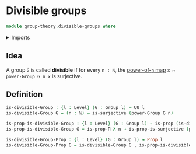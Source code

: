 # Divisible groups

```agda
module group-theory.divisible-groups where
```

<details><summary>Imports</summary>

```agda
open import elementary-number-theory.natural-numbers

open import foundation.dependent-pair-types
open import foundation.equivalences
open import foundation.identity-types
open import foundation.propositions
open import foundation.surjective-maps
open import foundation.universe-levels

open import group-theory.groups
open import group-theory.powers-of-elements-groups
```

</details>

## Idea

A group `G` is called **divisible** if for every `n : ℕ`, the
[power-of-`n` map](group-theory.powers-of-elements-groups.md)
`x ↦ power-Group G n x` is surjective.

## Definition

```agda
is-divisible-Group : {l : Level} (G : Group l) → UU l
is-divisible-Group G = (n : ℕ) → is-surjective (power-Group G n)

is-prop-is-divisible-Group : {l : Level} (G : Group l) → is-prop (is-divisible-Group G)
is-prop-is-divisible-Group G = is-prop-Π λ n → is-prop-is-surjective (power-Group G n)

is-divisible-Group-Prop : {l : Level} (G : Group l) → Prop l
is-divisible-Group-Prop G = is-divisible-Group G , is-prop-is-divisible-Group G
```
